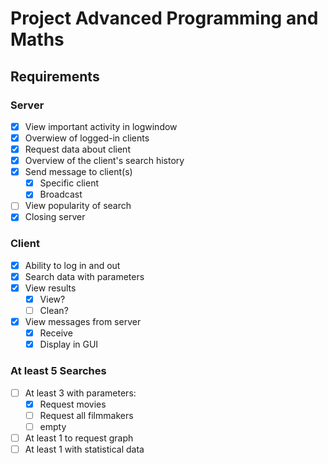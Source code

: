 # Project Advanced Programming and Maths

## Requirements

### Server
- [X] View important activity in logwindow
- [X] Overwiew of logged-in clients
- [X] Request data about client
- [X] Overview of the client's search history
- [X] Send message to client(s)
  - [X] Specific client
  - [X] Broadcast
- [ ] View popularity of search
- [X] Closing server

### Client
- [X] Ability to log in and out
- [X] Search data with parameters
- [X] View results
  - [X] View?
  - [ ] Clean?
- [X] View messages from server
  - [X] Receive
  - [X] Display in GUI

### At least 5 Searches
- [ ] At least 3 with parameters:
  - [X] Request movies
  - [ ] Request all filmmakers
  - [ ] empty
  
- [ ] At least 1 to request graph
- [ ] At least 1 with statistical data